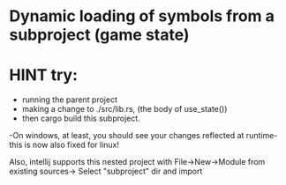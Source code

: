 # Dynamic loading of symbols from a subproject (game state)

# HINT try: 
- running the parent project
- making a change to ./src/lib.rs, (the body of use_state())
- then cargo build this subproject.

-On windows, at least, you should see your changes reflected at runtime-
this is now also fixed for linux!

Also, intellij supports this nested project with
File->New->Module from existing sources-> Select "subproject" dir and import


